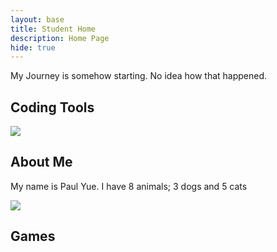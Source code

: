 ```yaml
---
layout: base
title: Student Home 
description: Home Page
hide: true
---
```


My Journey is somehow starting. No idea how that happened.

## Coding Tools
<div style="black">
  <a href="https://github.com/KKATZENN/No-Ideas-Blog">
    <img src="https://upload.wikimedia.org/wikipedia/commons/f/ff/Logo_of_Github.jpg?20230410211349https://upload.wikimedia.org/wikipedia/commons/f/ff/Logo_of_Github.jpg?20230410211349"https://upload.wikimedia.org/wikipedia/commons/f/ff/Logo_of_Github.jpg?20230410211349>
  </a>
</div>

## About Me
My name is Paul Yue.
I have 8 animals; 3 dogs and 5 cats

<div
  <a>
    <img src=https://upload.wikimedia.org/wikipedia/commons/thumb/a/a9/Orange_Tabby_Cat_Beside_Fawn_Short-coated_Puppy-46024.jpeg/800px-Orange_Tabby_Cat_Beside_Fawn_Short-coated_Puppy-46024.jpeg?20180708235900>
  </a>
</div>

## Games
